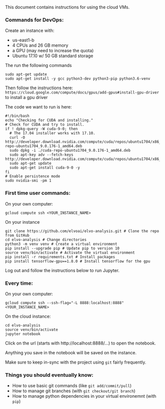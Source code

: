 This document contains instructions for using the cloud VMs.

### Commands for DevOps:
Create an instance with:
- us-east1-b
- 4 CPUs and 26 GB memory
- a GPU (may need to increase the quota)
- Ubuntu 17.10 w/ 50 GB standard storage

The run the following commands
```
sudo apt-get update
sudo apt-get install -y gcc python3-dev python3-pip python3.6-venv
```

Then follow the instructions here: `https://cloud.google.com/compute/docs/gpus/add-gpus#install-gpu-driver`
to install a gpu driver

The code we want to run is here:
```
#!/bin/bash
echo "Checking for CUDA and installing."
# Check for CUDA and try to install.
if ! dpkg-query -W cuda-9-0; then
  # The 17.04 installer works with 17.10.
  curl -O http://developer.download.nvidia.com/compute/cuda/repos/ubuntu1704/x86_64/cuda-repo-ubuntu1704_9.0.176-1_amd64.deb
  sudo dpkg -i ./cuda-repo-ubuntu1704_9.0.176-1_amd64.deb
  sudo apt-key adv --fetch-keys http://developer.download.nvidia.com/compute/cuda/repos/ubuntu1704/x86_64/7fa2af80.pub
  sudo apt-get update
  sudo apt-get install cuda-9-0 -y
fi
# Enable persistence mode
sudo nvidia-smi -pm 1
```

### First time user commands:

On your own computer:
```
gcloud compute ssh <YOUR_INSTANCE_NAME>
```

On your instance
```
git clone https://github.com/elvoai/elvo-analysis.git # Clone the repo from GitHub
cd elvo-analysis # Change directories
python3 -m venv venv # Create a virtual environment
pip install --upgrade pip # Update pip to version 10
source venv/bin/activate # Activate the virtual environment
pip install -r requirements.txt # Install packages
pip install tensorflow-gpu==1.8.0 # Install tensorflow for the gpu
```

Log out and follow the instructions below to run Jupyter.

### Every time:
On your own computer:
```
gcloud compute ssh --ssh-flag="-L 8888:localhost:8888"  <YOUR_INSTANCE_NAME>
```

On the cloud instance:
```
cd elvo-analysis
source venv/bin/activate
jupyter notebook
```

Click on the url (starts with http://localhost:8888/...)
to open the notebook.

Anything you save in the notebook will be saved on the instance.

Make sure to keep in-sync with the project using `git` fairly frequently.

### Things you should eventually know:

- How to use basic git commands (like `git add/commit/pull`)
- How to manage git branches (with `git checkout/git branch`)
- How to manage python dependencies in your virtual environemnt (with `pip`)
